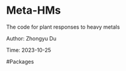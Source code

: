 # Meta-HMs
The code for plant responses to heavy metals

Author: Zhongyu Du

Time: 2023-10-25

#Packages

